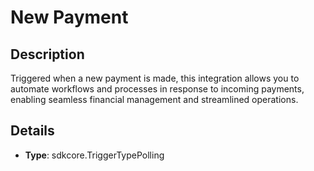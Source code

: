 
# New Payment

## Description

Triggered when a new payment is made, this integration allows you to automate workflows and processes in response to incoming payments, enabling seamless financial management and streamlined operations.

## Details

- **Type**: sdkcore.TriggerTypePolling
